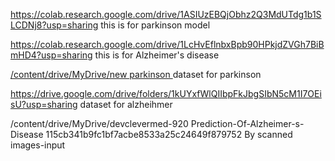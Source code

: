 https://colab.research.google.com/drive/1ASIUzEBQjObhz2Q3MdUTdg1b1SLCDNj8?usp=sharing 
this is for parkinson model



https://colab.research.google.com/drive/1LcHvEflnbxBpb90HPkjdZVGh7BiBmHD4?usp=sharing
this is for Alzheimer's disease


[
/content/drive/MyDrive/new parkinson ](https://drive.google.com/drive/folders/1vOhZQwSPiv9j-VFb88lhB5y7qO3RIkNQ?usp=sharing)
dataset for parkinson



https://drive.google.com/drive/folders/1kUYxfWlQIIbpFkJbgSIbN5cM1I7OEisU?usp=sharing
dataset for alzheihmer



/content/drive/MyDrive/devclevermed-920 Prediction-Of-Alzheimer-s-Disease 115cb341b9fc1bf7acbe8533a25c24649f879752 By scanned images-input                                       
